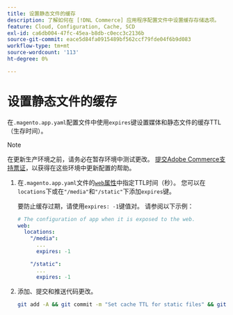 ```yaml
---
title: 设置静态文件的缓存
description: 了解如何在 [!DNL Commerce] 应用程序配置文件中设置缓存存储选项。
feature: Cloud, Configuration, Cache, SCD
exl-id: ca6db004-47fc-45ea-b8db-c0ecc3c2136b
source-git-commit: eace5d84fa0915489bf562ccf79fde04f6b9d083
workflow-type: tm+mt
source-wordcount: '113'
ht-degree: 0%

---
```


# 设置静态文件的缓存

在`.magento.app.yaml`配置文件中使用`expires`键设置媒体和静态文件的缓存TTL（生存时间）。

>[!NOTE]
>
>在更新生产环境之前，请务必在暂存环境中测试更改。 [提交Adobe Commerce支持票证](https://experienceleague.adobe.com/docs/commerce-knowledge-base/kb/help-center-guide/magento-help-center-user-guide.html#submit-ticket)，以获得在这些环境中更新配置的帮助。

1. 在`.magento.app.yaml`文件的[`web`属性](web-property.md)中指定TTL时间（秒）。 您可以在`locations`下或在`"/media"`和`"/static"`下添加`expires`键。

   要防止缓存过期，请使用`expires: -1`键值对。 请参阅以下示例：

   ```yaml
   # The configuration of app when it is exposed to the web.
   web:
     locations:
       "/media":
         ...
         expires: -1
   
       "/static":
         ...
         expires: -1
   ```

1. 添加、提交和推送代码更改。

   ```bash
   git add -A && git commit -m "Set cache TTL for static files" && git push origin <branch-name>
   ```
